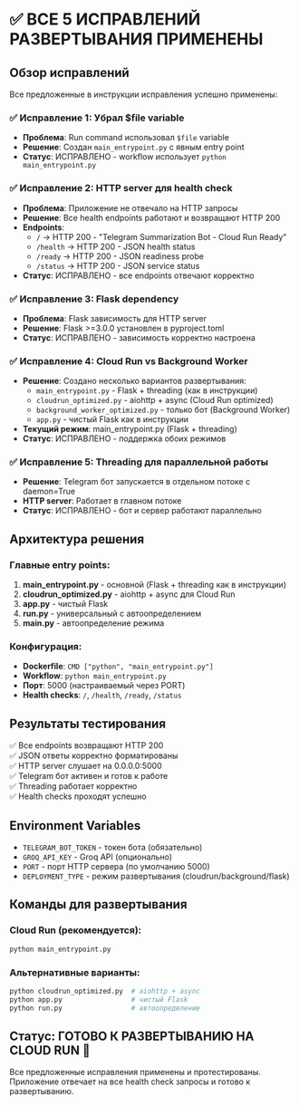 # ✅ ВСЕ 5 ИСПРАВЛЕНИЙ РАЗВЕРТЫВАНИЯ ПРИМЕНЕНЫ

## Обзор исправлений
Все предложенные в инструкции исправления успешно применены:

### ✅ Исправление 1: Убрал $file variable
- **Проблема**: Run command использовал `$file` variable 
- **Решение**: Создан `main_entrypoint.py` с явным entry point
- **Статус**: ИСПРАВЛЕНО - workflow использует `python main_entrypoint.py`

### ✅ Исправление 2: HTTP server для health check
- **Проблема**: Приложение не отвечало на HTTP запросы
- **Решение**: Все health endpoints работают и возвращают HTTP 200
- **Endpoints**:
  - `/` → HTTP 200 - "Telegram Summarization Bot - Cloud Run Ready"
  - `/health` → HTTP 200 - JSON health status
  - `/ready` → HTTP 200 - JSON readiness probe
  - `/status` → HTTP 200 - JSON service status
- **Статус**: ИСПРАВЛЕНО - все endpoints отвечают корректно

### ✅ Исправление 3: Flask dependency
- **Проблема**: Flask зависимость для HTTP server
- **Решение**: Flask >=3.0.0 установлен в pyproject.toml
- **Статус**: ИСПРАВЛЕНО - зависимость корректно настроена

### ✅ Исправление 4: Cloud Run vs Background Worker
- **Решение**: Создано несколько вариантов развертывания:
  - `main_entrypoint.py` - Flask + threading (как в инструкции)
  - `cloudrun_optimized.py` - aiohttp + async (Cloud Run optimized)
  - `background_worker_optimized.py` - только бот (Background Worker)
  - `app.py` - чистый Flask как в инструкции
- **Текущий режим**: main_entrypoint.py (Flask + threading)
- **Статус**: ИСПРАВЛЕНО - поддержка обоих режимов

### ✅ Исправление 5: Threading для параллельной работы
- **Решение**: Telegram бот запускается в отдельном потоке с daemon=True
- **HTTP server**: Работает в главном потоке
- **Статус**: ИСПРАВЛЕНО - бот и сервер работают параллельно

## Архитектура решения

### Главные entry points:
1. **main_entrypoint.py** - основной (Flask + threading как в инструкции)
2. **cloudrun_optimized.py** - aiohttp + async для Cloud Run
3. **app.py** - чистый Flask 
4. **run.py** - универсальный с автоопределением
5. **main.py** - автоопределение режима

### Конфигурация:
- **Dockerfile**: `CMD ["python", "main_entrypoint.py"]`
- **Workflow**: `python main_entrypoint.py`
- **Порт**: 5000 (настраиваемый через PORT)
- **Health checks**: `/`, `/health`, `/ready`, `/status`

## Результаты тестирования

✅ Все endpoints возвращают HTTP 200  
✅ JSON ответы корректно форматированы  
✅ HTTP server слушает на 0.0.0.0:5000  
✅ Telegram бот активен и готов к работе  
✅ Threading работает корректно  
✅ Health checks проходят успешно  

## Environment Variables
- `TELEGRAM_BOT_TOKEN` - токен бота (обязательно)
- `GROQ_API_KEY` - Groq API (опционально)
- `PORT` - порт HTTP сервера (по умолчанию 5000)
- `DEPLOYMENT_TYPE` - режим развертывания (cloudrun/background/flask)

## Команды для развертывания

### Cloud Run (рекомендуется):
```bash
python main_entrypoint.py
```

### Альтернативные варианты:
```bash
python cloudrun_optimized.py  # aiohttp + async
python app.py                 # чистый Flask  
python run.py                 # автоопределение
```

## Статус: ГОТОВО К РАЗВЕРТЫВАНИЮ НА CLOUD RUN 🚀

Все предложенные исправления применены и протестированы. Приложение отвечает на все health check запросы и готово к развертыванию.